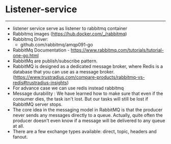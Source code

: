 # Listener-service
------------------

* listener service serve as listener to rabbitmq container
* Rabbitmq images (https://hub.docker.com/_/rabbitmq)
* Rabbitmq Driver:
    - github.com/rabbitmq/amqp091-go
* RabbitMq Documentation - https://www.rabbitmq.com/tutorials/tutorial-one-go.html
* RabbitMq are publish/subscribe pattern.
* RabbitMQ is designed as a dedicated message broker, where Redis is a database that you can use as a message broker. (https://www.trustradius.com/compare-products/rabbitmq-vs-redis#trustradius-insights)
* For advance case we can use redis instead rabbitmq
* Message durability : We have learned how to make sure that even if the consumer dies, the task isn't lost. But our tasks will still be lost if RabbitMQ server stops.
* The core idea in the messaging model in RabbitMQ is that the producer never sends any messages directly to a queue. Actually, quite often the producer doesn't even know if a message will be delivered to any queue at all.
* There are a few exchange types available: direct, topic, headers and fanout.